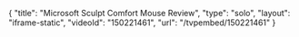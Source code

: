 {
    "title": "Microsoft Sculpt Comfort Mouse Review",
    "type": "solo",
    "layout": "iframe-static",
    "videoId": "150221461",
    "url": "\/tvpembed\/150221461"
}
